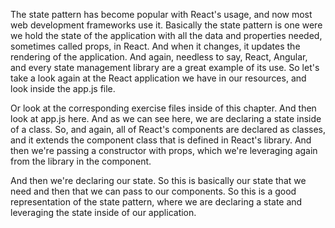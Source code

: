 The state pattern has become popular with React's usage, and now most web development frameworks use it. Basically the state pattern is one were we hold the state of the application with all the data and properties needed, sometimes called props, in React. And when it changes, it updates the rendering of the application. And again, needless to say, React, Angular, and every state management library are a great example of its use. So let's take a look again at the React application we have in our resources, and look inside the app.js file.

Or look at the corresponding exercise files inside of this chapter. And then look at app.js here. And as we can see here, we are declaring a state inside of a class. So, and again, all of React's components are declared as classes, and it extends the component class that is defined in React's library. And then we're passing a constructor with props, which we're leveraging again from the library in the component.

And then we're declaring our state. So this is basically our state that we need and then that we can pass to our components. So this is a good representation of the state pattern, where we are declaring a state and leveraging the state inside of our application.